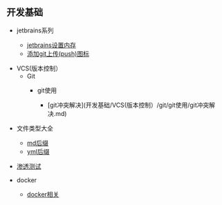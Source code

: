 ##  开发基础

* jetbrains系列

  * [jetbrains设置内存](开发基础/jetbrains系列/jetbrains设置内存.md)
  * [添加git上传(push)图标](开发基础/jetbrains系列/添加git上传(push)图标.md)
  
- VCS(版本控制）
  - Git
    * git使用
    
      * [git冲突解决](开发基础/VCS(版本控制）/git/git使用/git冲突解决.md)
      
* 文件类型大全

  * [md后缀](开发基础/文件类型大全/md后缀.md)
  * [yml后缀](开发基础/文件类型大全/yml后缀.md)
  
* [渗透测试](开发基础/渗透测试/渗透测试.md)


* docker

  * [docker相关](开发基础/docker/basic.md)
